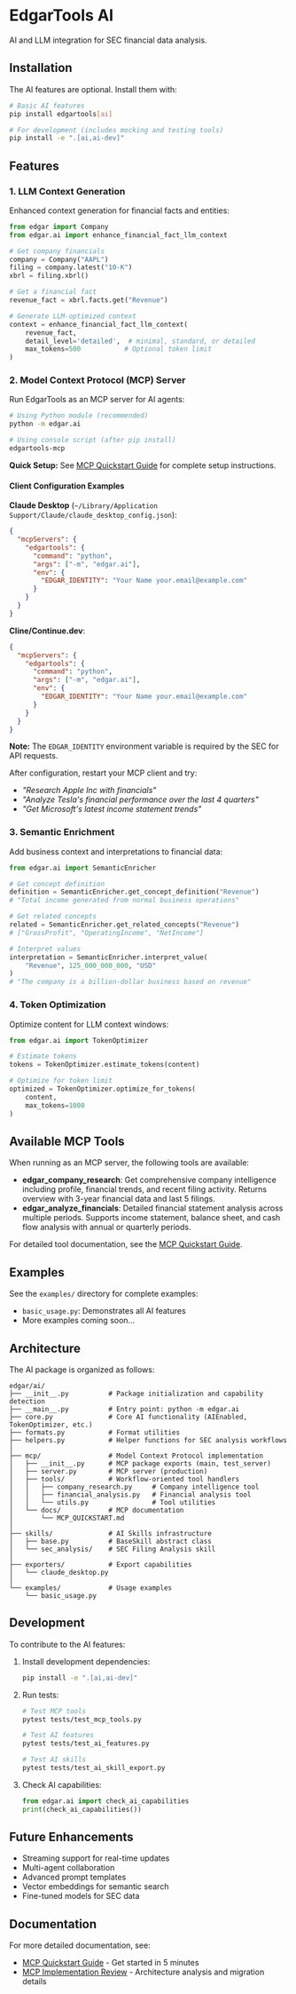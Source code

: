 # EdgarTools AI

AI and LLM integration for SEC financial data analysis.

## Installation

The AI features are optional. Install them with:

```bash
# Basic AI features
pip install edgartools[ai]

# For development (includes mocking and testing tools)
pip install -e ".[ai,ai-dev]"
```

## Features

### 1. LLM Context Generation

Enhanced context generation for financial facts and entities:

```python
from edgar import Company
from edgar.ai import enhance_financial_fact_llm_context

# Get company financials
company = Company("AAPL")
filing = company.latest("10-K")
xbrl = filing.xbrl()

# Get a financial fact
revenue_fact = xbrl.facts.get("Revenue")

# Generate LLM-optimized context
context = enhance_financial_fact_llm_context(
    revenue_fact,
    detail_level='detailed',  # minimal, standard, or detailed
    max_tokens=500           # Optional token limit
)
```

### 2. Model Context Protocol (MCP) Server

Run EdgarTools as an MCP server for AI agents:

```bash
# Using Python module (recommended)
python -m edgar.ai

# Using console script (after pip install)
edgartools-mcp
```

**Quick Setup:** See [MCP Quickstart Guide](mcp/docs/MCP_QUICKSTART.md) for complete setup instructions.

#### Client Configuration Examples

**Claude Desktop** (`~/Library/Application Support/Claude/claude_desktop_config.json`):
```json
{
  "mcpServers": {
    "edgartools": {
      "command": "python",
      "args": ["-m", "edgar.ai"],
      "env": {
        "EDGAR_IDENTITY": "Your Name your.email@example.com"
      }
    }
  }
}
```

**Cline/Continue.dev**:
```json
{
  "mcpServers": {
    "edgartools": {
      "command": "python",
      "args": ["-m", "edgar.ai"],
      "env": {
        "EDGAR_IDENTITY": "Your Name your.email@example.com"
      }
    }
  }
}
```

**Note:** The `EDGAR_IDENTITY` environment variable is required by the SEC for API requests.

After configuration, restart your MCP client and try:
- *"Research Apple Inc with financials"*
- *"Analyze Tesla's financial performance over the last 4 quarters"*
- *"Get Microsoft's latest income statement trends"*

### 3. Semantic Enrichment

Add business context and interpretations to financial data:

```python
from edgar.ai import SemanticEnricher

# Get concept definition
definition = SemanticEnricher.get_concept_definition("Revenue")
# "Total income generated from normal business operations"

# Get related concepts
related = SemanticEnricher.get_related_concepts("Revenue")
# ["GrossProfit", "OperatingIncome", "NetIncome"]

# Interpret values
interpretation = SemanticEnricher.interpret_value(
    "Revenue", 125_000_000_000, "USD"
)
# "The company is a billion-dollar business based on revenue"
```

### 4. Token Optimization

Optimize content for LLM context windows:

```python
from edgar.ai import TokenOptimizer

# Estimate tokens
tokens = TokenOptimizer.estimate_tokens(content)

# Optimize for token limit
optimized = TokenOptimizer.optimize_for_tokens(
    content, 
    max_tokens=1000
)
```

## Available MCP Tools

When running as an MCP server, the following tools are available:

- **edgar_company_research**: Get comprehensive company intelligence including profile, financial trends, and recent filing activity. Returns overview with 3-year financial data and last 5 filings.
- **edgar_analyze_financials**: Detailed financial statement analysis across multiple periods. Supports income statement, balance sheet, and cash flow analysis with annual or quarterly periods.

For detailed tool documentation, see the [MCP Quickstart Guide](mcp/docs/MCP_QUICKSTART.md).

## Examples

See the `examples/` directory for complete examples:

- `basic_usage.py`: Demonstrates all AI features
- More examples coming soon...

## Architecture

The AI package is organized as follows:

```
edgar/ai/
├── __init__.py          # Package initialization and capability detection
├── __main__.py          # Entry point: python -m edgar.ai
├── core.py              # Core AI functionality (AIEnabled, TokenOptimizer, etc.)
├── formats.py           # Format utilities
├── helpers.py           # Helper functions for SEC analysis workflows
│
├── mcp/                 # Model Context Protocol implementation
│   ├── __init__.py      # MCP package exports (main, test_server)
│   ├── server.py        # MCP server (production)
│   ├── tools/           # Workflow-oriented tool handlers
│   │   ├── company_research.py     # Company intelligence tool
│   │   ├── financial_analysis.py   # Financial analysis tool
│   │   └── utils.py                # Tool utilities
│   └── docs/            # MCP documentation
│       └── MCP_QUICKSTART.md
│
├── skills/              # AI Skills infrastructure
│   ├── base.py          # BaseSkill abstract class
│   └── sec_analysis/    # SEC Filing Analysis skill
│
├── exporters/           # Export capabilities
│   └── claude_desktop.py
│
└── examples/            # Usage examples
    └── basic_usage.py
```

## Development

To contribute to the AI features:

1. Install development dependencies:
   ```bash
   pip install -e ".[ai,ai-dev]"
   ```

2. Run tests:
   ```bash
   # Test MCP tools
   pytest tests/test_mcp_tools.py

   # Test AI features
   pytest tests/test_ai_features.py

   # Test AI skills
   pytest tests/test_ai_skill_export.py
   ```

3. Check AI capabilities:
   ```python
   from edgar.ai import check_ai_capabilities
   print(check_ai_capabilities())
   ```

## Future Enhancements

- Streaming support for real-time updates
- Multi-agent collaboration
- Advanced prompt templates
- Vector embeddings for semantic search
- Fine-tuned models for SEC data

## Documentation

For more detailed documentation, see:
- [MCP Quickstart Guide](mcp/docs/MCP_QUICKSTART.md) - Get started in 5 minutes
- [MCP Implementation Review](MCP_IMPLEMENTATION_REVIEW.md) - Architecture analysis and migration details